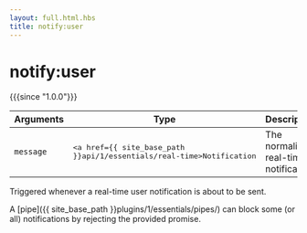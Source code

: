 ```yaml
---
layout: full.html.hbs
title: notify:user
---
```


# notify:user

{{{since "1.0.0"}}}

| Arguments | Type | Description |
|-----------|------|-------------|
| `message` | <pre><a href={{ site_base_path }}api/1/essentials/real-time>Notification</a></pre> | The normalized real-time notification |

Triggered whenever a real-time user notification is about to be sent.

A [pipe]({{ site_base_path }}plugins/1/essentials/pipes/) can block some (or all) notifications by rejecting the provided promise.
